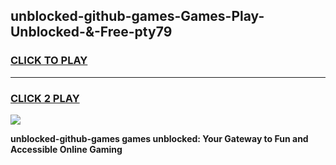 
## unblocked-github-games-Games-Play-Unblocked-&-Free-pty79
<h3>
<a href="https://premium76.site?title=unblocked-github-games&ref=24A">CLICK TO PLAY</a></h3>
<hr>

<h3>
<a href="https://premium76.site?title=unblocked-github-games&ref=24A">CLICK 2 PLAY</a>
  
</h3>

<a href="https://premium76.site?title=unblocked-github-games&ref=24A"><img src="https://clearcache.store/games.png"></a>


**unblocked-github-games games unblocked: Your Gateway to Fun and Accessible Online Gaming**

